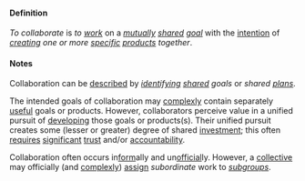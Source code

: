 #### Definition

*To collaborate* is *to [work](https://github.com/gcassel/Modular-Organization-Terminology/blob/master/terms/work.md)* on a *[mutually](https://github.com/gcassel/Modular-Organization-Terminology/blob/master/terms/mutual.md) [shared](https://github.com/gcassel/Modular-Organization-Terminology/blob/master/terms/share.md) [goal](https://github.com/gcassel/Modular-Organization-Terminology/blob/master/terms/goal.md)* with the [intention](https://github.com/gcassel/Modular-Organization-Terminology/blob/master/terms/intend.md) of *[creating](https://github.com/gcassel/Modular-Organization-Terminology/blob/master/terms/create.md) one or more [specific](https://github.com/gcassel/Modular-Organization-Terminology/blob/master/terms/specific.md) [products](https://github.com/gcassel/Modular-Organization-Terminology/blob/master/terms/product.md) together*.  

#### Notes

Collaboration can be [described](https://github.com/gcassel/Modular-Organization-Terminology/blob/master/terms/describe.md) by *[identifying](https://github.com/gcassel/Modular-Organization-Terminology/blob/master/terms/identify.md) [shared](https://github.com/gcassel/Modular-Organization-Terminology/blob/master/terms/common.md) goals* or *shared [plans](https://github.com/gcassel/Modular-Organization-Terminology/blob/master/terms/plan.md)*.

The intended goals of collaboration may [complexly](https://github.com/gcassel/Modular-Organization-Terminology/blob/master/terms/complexity.md) contain separately [useful](https://github.com/gcassel/Modular-Organization-Terminology/blob/master/terms/use.md) goals or products.  However, collaborators perceive value in a unified pursuit of [developing](https://github.com/gcassel/Modular-Organization-Terminology/blob/master/terms/develop.md) those goals or products(s).  Their unified pursuit creates some (lesser or greater) degree of shared [investment](https://github.com/gcassel/Modular-Organization-Terminology/blob/master/terms/invest.md); this often [requires](https://github.com/gcassel/Modular-Organization-Terminology/blob/master/terms/require.md) [significant](https://github.com/gcassel/Modular-Organization-Terminology/blob/master/terms/significance.md) [trust](https://github.com/gcassel/Modular-Organization-Terminology/blob/master/terms/trust.md) and/or [accountability](https://github.com/gcassel/Modular-Organization-Terminology/blob/master/terms/accountability.md).
 
Collaboration often occurs in[form](https://github.com/gcassel/Modular-Organization-Terminology/blob/master/terms/form.md)ally and un[official](https://github.com/gcassel/Modular-Organization-Terminology/blob/master/terms/official.md)ly.  However, a [collective](https://github.com/gcassel/Modular-Organization-Terminology/blob/master/terms/collective.md) may officially (and [complexly](https://github.com/gcassel/Modular-Organization-Terminology/blob/master/terms/complex.md)) [assign](https://github.com/gcassel/Modular-Organization-Terminology/blob/master/terms/assign.md) *subordinate* work to *[subgroups](https://github.com/gcassel/Modular-Organization-Terminology/blob/master/terms/substructure.md)*.
